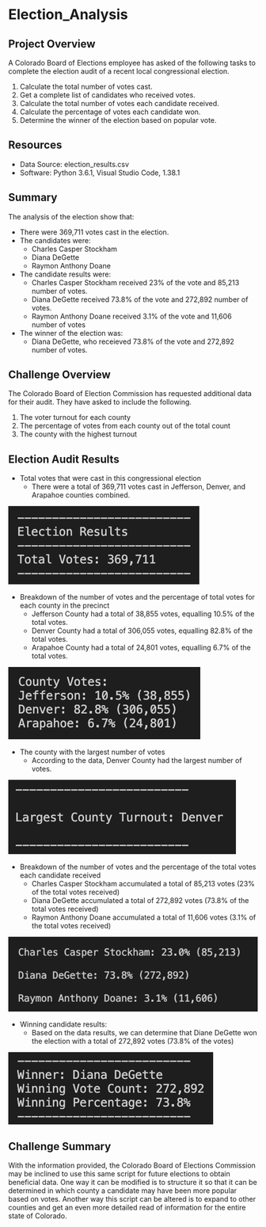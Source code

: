 # Election_Analysis

## Project Overview
A Colorado Board of Elections employee has asked of the following tasks to complete the election audit of a recent local congressional election.

1. Calculate the total number of votes cast.
2. Get a complete list of candidates who received votes.
3. Calculate the total number of votes each candidate received.
4. Calculate the percentage of votes each candidate won.
5. Determine the winner of the election based on popular vote.

## Resources
- Data Source: election_results.csv
- Software: Python 3.6.1, Visual Studio Code, 1.38.1

## Summary
The analysis of the election show that:
- There were 369,711 votes cast in the election.
- The candidates were:
    - Charles Casper Stockham
    - Diana DeGette
    - Raymon Anthony Doane
- The candidate results were:
    - Charles Casper Stockham received 23% of the vote and 85,213 number of votes.
    - Diana DeGette received 73.8% of the vote and 272,892 number of votes.
    - Raymon Anthony Doane received 3.1% of the vote and 11,606 number of votes
- The winner of the election was:
    - Diana DeGette, who receieved 73.8% of the vote and 272,892 number of votes.

## Challenge Overview
The Colorado Board of Election Commission has requested additional data for their audit. They have asked to include the following.

1. The voter turnout for each county
2. The percentage of votes from each county out of the total count
3. The county with the highest turnout

## Election Audit Results
- Total votes that were cast in this congressional election
    - There were a total of 369,711 votes cast in Jefferson, Denver, and Arapahoe counties combined.
    
![](Election_Analysis%20Images/Total%20Votes%20Cast.png)

- Breakdown of the number of votes and the percentage of total votes for each county in the precinct
    - Jefferson County had a total of 38,855 votes, equalling 10.5% of the total votes.
    - Denver County had a total of 306,055 votes, equalling 82.8% of the total votes.
    - Arapahoe County had a total of 24,801 votes, equalling 6.7% of the total votes.

![](Election_Analysis%20Images/Breakdown%20of%20Votes.png)

- The county with the largest number of votes
    - According to the data, Denver County had the largest number of votes.

![](Election_Analysis%20Images/Largest%20County%20Turnout.png)

- Breakdown of the number of votes and the percentage of the total votes each candidate received
    - Charles Casper Stockham accumulated a total of 85,213 votes (23% of the total votes received)
    - Diana DeGette accumulated a total of 272,892 votes (73.8% of the total votes received)
    - Raymon Anthony Doane accumulated a total of 11,606 votes (3.1% of the total votes received)

![](Election_Analysis%20Images/Candidate%20Results.png)

- Winning candidate results:
    - Based on the data results, we can determine that Diane DeGette won the election with a total of 272,892 votes (73.8% of the votes)

![](Election_Analysis%20Images/Winning%20Candidate.png)

## Challenge Summary
With the information provided, the Colorado Board of Elections Commission may be inclined to use this same script for future elections to obtain beneficial data. One way it can be modified is to structure it so that it can be determined in which county a candidate may have been more popular based on votes. Another way this script can be altered is to expand to other counties and get an even more detailed read of information for the entire state of Colorado.
